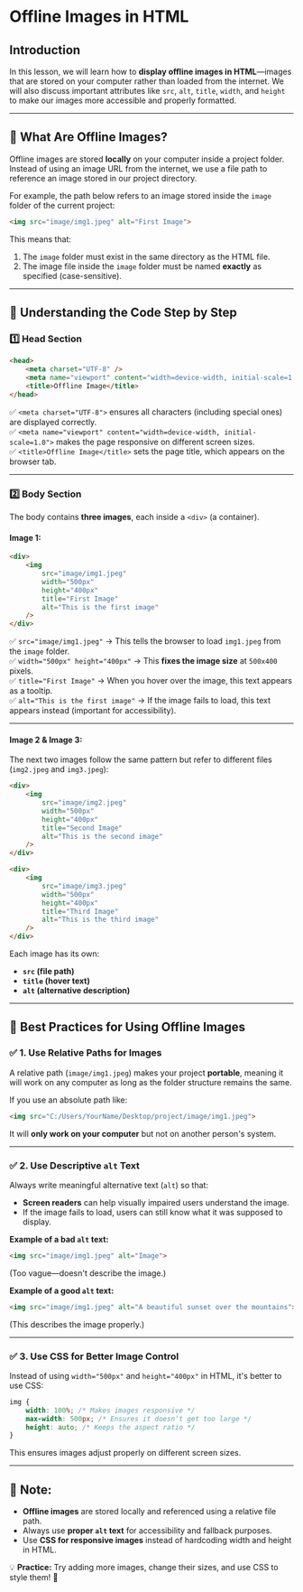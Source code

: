# **Offline Images in HTML**  

## **Introduction**  
In this lesson, we will learn how to **display offline images in HTML**—images that are stored on your computer rather than loaded from the internet. We will also discuss important attributes like `src`, `alt`, `title`, `width`, and `height` to make our images more accessible and properly formatted.  

---

## **🔹 What Are Offline Images?**  
Offline images are stored **locally** on your computer inside a project folder. Instead of using an image URL from the internet, we use a file path to reference an image stored in our project directory.  

For example, the path below refers to an image stored inside the `image` folder of the current project:  
```html
<img src="image/img1.jpeg" alt="First Image">
```
This means that:
1. The `image` folder must exist in the same directory as the HTML file.  
2. The image file inside the `image` folder must be named **exactly** as specified (case-sensitive).  

---

## **🔹 Understanding the Code Step by Step**  

### **1️⃣ Head Section**
```html
<head>
    <meta charset="UTF-8" />
    <meta name="viewport" content="width=device-width, initial-scale=1.0" />
    <title>Offline Image</title>
</head>
```
✅ `<meta charset="UTF-8">` ensures all characters (including special ones) are displayed correctly.  
✅ `<meta name="viewport" content="width=device-width, initial-scale=1.0">` makes the page responsive on different screen sizes.  
✅ `<title>Offline Image</title>` sets the page title, which appears on the browser tab.  

---

### **2️⃣ Body Section**
The body contains **three images**, each inside a `<div>` (a container).  

#### **Image 1:**
```html
<div>
    <img 
        src="image/img1.jpeg" 
        width="500px" 
        height="400px" 
        title="First Image" 
        alt="This is the first image" 
    />
</div>
```
✅ `src="image/img1.jpeg"` → This tells the browser to load `img1.jpeg` from the `image` folder.  
✅ `width="500px" height="400px"` → This **fixes the image size** at `500x400` pixels.  
✅ `title="First Image"` → When you hover over the image, this text appears as a tooltip.  
✅ `alt="This is the first image"` → If the image fails to load, this text appears instead (important for accessibility).  

---

#### **Image 2 & Image 3:**  
The next two images follow the same pattern but refer to different files (`img2.jpeg` and `img3.jpeg`):  
```html
<div>
    <img 
        src="image/img2.jpeg" 
        width="500px" 
        height="400px" 
        title="Second Image" 
        alt="This is the second image" 
    />
</div>

<div>
    <img 
        src="image/img3.jpeg" 
        width="500px" 
        height="400px" 
        title="Third Image" 
        alt="This is the third image" 
    />
</div>
```
Each image has its own:
- **`src` (file path)**  
- **`title` (hover text)**  
- **`alt` (alternative description)**  

---

## **🔹 Best Practices for Using Offline Images**  

### ✅ 1. **Use Relative Paths for Images**  
A relative path (`image/img1.jpeg`) makes your project **portable**, meaning it will work on any computer as long as the folder structure remains the same.  

If you use an absolute path like:  
```html
<img src="C:/Users/YourName/Desktop/project/image/img1.jpeg">
```
It will **only work on your computer** but not on another person's system.  

---

### ✅ 2. **Use Descriptive `alt` Text**  
Always write meaningful alternative text (`alt`) so that:
- **Screen readers** can help visually impaired users understand the image.  
- If the image fails to load, users can still know what it was supposed to display.  

**Example of a bad `alt` text:**  
```html
<img src="image/img1.jpeg" alt="Image">
```
(Too vague—doesn't describe the image.)  

**Example of a good `alt` text:**  
```html
<img src="image/img1.jpeg" alt="A beautiful sunset over the mountains">
```
(This describes the image properly.)  

---

### ✅ 3. **Use CSS for Better Image Control**  
Instead of using `width="500px"` and `height="400px"` in HTML, it's better to use CSS:  

```css
img {
    width: 100%; /* Makes images responsive */
    max-width: 500px; /* Ensures it doesn’t get too large */
    height: auto; /* Keeps the aspect ratio */
}
```
This ensures images adjust properly on different screen sizes.  

---

## **🔹 Note:**  
- **Offline images** are stored locally and referenced using a relative file path.  
- Always use **proper `alt` text** for accessibility and fallback purposes.  
- Use **CSS for responsive images** instead of hardcoding width and height in HTML.  

💡 **Practice:** Try adding more images, change their sizes, and use CSS to style them! 🚀